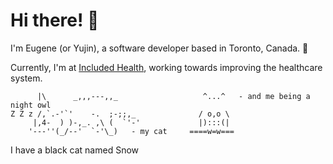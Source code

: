 # Hi there! 👋

I'm Eugene (or Yujin), a software developer based in Toronto, Canada. 🍁

Currently, I'm at [Included Health](https://includedhealth.com/), working towards improving the healthcare system.

```                           
      |\      _,,,---,,_                   ^...^   - and me being a night owl
Z Z z /,`.-'`'    -.  ;-;;,_              / o,o \              
     |,4-  ) )-,_. ,\ (  `'-'             |):::(|
    '---''(_/--'  `-'\_)   - my cat     ====w=w===
```
I have a black cat named Snow
